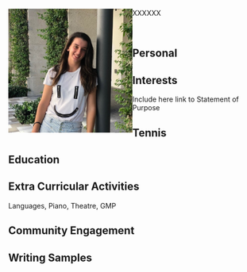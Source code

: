 <p>XXXXXX<img src="/images/headshot.jpg" width="250" height="250" align="left"><p>
<br>
  
## Personal
## Interests
Include here link to Statement of Purpose
## Tennis
## Education
## Extra Curricular Activities
Languages, Piano, Theatre, GMP
## Community Engagement
## Writing Samples

